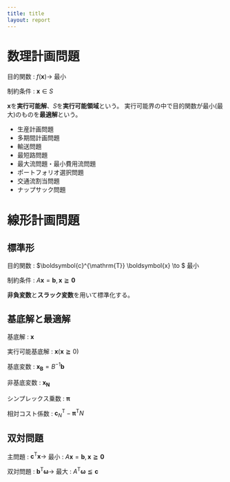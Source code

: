 ```yaml
---
title: title
layout: report
---
```


# 数理計画問題

目的関数
: $f(\boldsymbol{x}) \to$ 最小

制約条件
: $\boldsymbol{x} \in S$

$\boldsymbol{x}$を**実行可能解**、$S$を**実行可能領域**という。
実行可能界の中で目的関数が最小(最大)のものを**最適解**という。

- 生産計画問題
- 多期間計画問題
- 輸送問題
- 最短路問題
- 最大流問題・最小費用流問題
- ポートフォリオ選択問題
- 交通流割当問題
- ナップサック問題

# 線形計画問題

## 標準形

目的関数
: $\boldsymbol{c}^{\mathrm{T}} \boldsymbol{x} \to $ 最小

制約条件
: $A\boldsymbol{x} = \boldsymbol{b}, \boldsymbol{x} \geqq \boldsymbol{0}$

**非負変数**と**スラック変数**を用いて標準化する。

## 基底解と最適解

基底解
: $\boldsymbol{x}$

実行可能基底解
: $\boldsymbol{x} (\boldsymbol{x} \geqq 0)$

基底変数
: $\boldsymbol{x_B} = B^{-1} \boldsymbol{b}$

非基底変数
: $\boldsymbol{x_N}$

シンプレックス乗数
: $\boldsymbol{\pi}$

相対コスト係数
: $\boldsymbol{c}^{\mathrm{T}}_{N} - \boldsymbol{\pi}^{\mathrm{T}}N$

## 双対問題

主問題
: $\boldsymbol{c}^{\mathrm{T}} \boldsymbol{x} \to$ 最小
: $A\boldsymbol{x} = \boldsymbol{b}, \boldsymbol{x} \geqq \boldsymbol{0}$

双対問題
: $\boldsymbol{b}^{\mathrm{T}} \boldsymbol{\omega} \to$ 最大
: $A^{\mathrm{T}}\boldsymbol{\omega} \leqq \boldsymbol{c}$